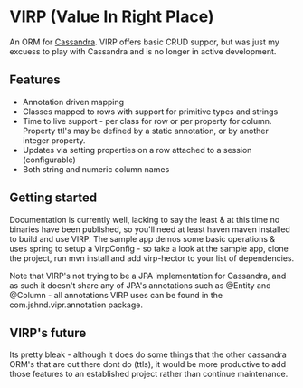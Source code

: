 VIRP (Value In Right Place)
===========================

An ORM for [Cassandra](http://cassandra.apache.org/). VIRP offers basic CRUD suppor, but was just my excuess to play with Cassandra and is no longer in active development.

Features
--------

* Annotation driven mapping
* Classes mapped to rows with support for primitive types and strings
* Time to live support - per class for row or per property for column. Property ttl's may be defined by
  a static annotation, or by another integer property.
* Updates via setting properties on a row attached to a session (configurable)
* Both string and numeric column names

Getting started
---------------

Documentation is currently well, lacking to say the least & at this time no binaries have been published, so you'll
need at least haven maven installed to build and use VIRP. The sample app demos some basic operations & uses spring
to setup a VirpConfig - so take a look at the sample app, clone the project, run mvn install and add virp-hector
to your list of dependencies.

Note that VIRP's not trying to be a JPA implementation for Cassandra, and as such it doesn't share any of JPA's
annotations such as @Entity and @Column - all annotations VIRP uses can be found in the com.jshnd.vipr.annotation
package.

VIRP's future
-------------

Its pretty bleak - although it does do some things that the other cassandra ORM's that are out there dont do 
(ttls), it would be more productive to add those features to an established project rather than continue maintenance.
